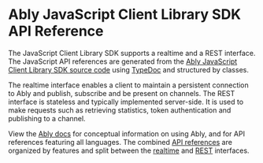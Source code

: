# Ably JavaScript Client Library SDK API Reference

The JavaScript Client Library SDK supports a realtime and a REST interface. The JavaScript API references are generated from the [Ably JavaScript Client Library SDK source code](https://github.com/ably/ably-js/) using [TypeDoc](https://typedoc.org) and structured by classes.

The realtime interface enables a client to maintain a persistent connection to Ably and publish, subscribe and be present on channels. The REST interface is stateless and typically implemented server-side. It is used to make requests such as retrieving statistics, token authentication and publishing to a channel.

View the [Ably docs](https://ably.com/docs/) for conceptual information on using Ably, and for API references featuring all languages. The combined [API references](https://ably.com/docs/api/) are organized by features and split between the [realtime](https://ably.com/docs/api/realtime-sdk) and [REST](https://ably.com/docs/api/rest-sdk) interfaces.
